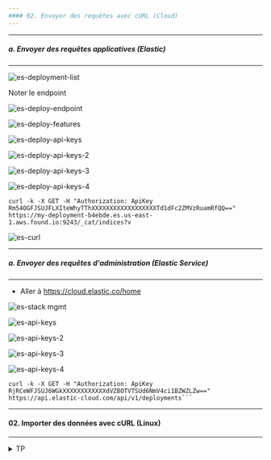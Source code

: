 ```yaml
---
#### 02. Envoyer des requêtes avec cURL (Cloud)
---
```


---
##### a. Envoyer des requêtes applicatives (Elastic)
---


![es-deployment-list](https://user-images.githubusercontent.com/28993140/182843852-17285c83-dff7-4225-bdee-c2f751592bbe.png)

Noter le endpoint

![es-deploy-endpoint](https://user-images.githubusercontent.com/28993140/182845819-67c250e5-6c24-4288-a58a-cc34116bb691.png)

![es-deploy-features](https://user-images.githubusercontent.com/28993140/182843847-98dd459a-95d4-444c-8486-bb6632720fda.png)

![es-deploy-api-keys](https://user-images.githubusercontent.com/28993140/182843845-94b3aa9f-8647-42c7-ad66-9912f6d24044.png)

![es-deploy-api-keys-2](https://user-images.githubusercontent.com/28993140/182843838-fd631648-d8b4-493b-b138-242c05430cd9.png)

![es-deploy-api-keys-3](https://user-images.githubusercontent.com/28993140/182843834-add51f37-addb-4e27-8680-664084991c3e.png)

![es-deploy-api-keys-4](https://user-images.githubusercontent.com/28993140/182843828-8d433a0d-0e09-4609-aef3-71d8dbc49b85.png)


```
curl -k -X GET -H "Authorization: ApiKey Rm54OGFJSUJFLXIteWhyTThXXXXXXXXXXXXXXXXXXTd1dFc2ZMVzRuamRfQQ==" https://my-deployment-b4ebde.es.us-east-1.aws.found.io:9243/_cat/indices?v 
```

![es-curl](https://user-images.githubusercontent.com/28993140/182844268-5964430b-1a18-4a25-aae4-ff8403e185fa.png)


---
##### a. Envoyer des requêtes d'administration (Elastic Service)
---

- Aller à https://cloud.elastic.co/home



![es-stack mgmt](https://user-images.githubusercontent.com/28993140/182843868-78987cb2-67c5-4058-a565-e6c70b79f865.png)

![es-api-keys](https://user-images.githubusercontent.com/28993140/182843864-9c0f955a-225b-4745-bb49-5219a41007b7.png)

![es-api-keys-2](https://user-images.githubusercontent.com/28993140/182843862-84a549d8-2694-4bfd-8353-4361edb23882.png)

![es-api-keys-3](https://user-images.githubusercontent.com/28993140/182843857-0c326710-44ab-46ce-ba72-3e6d593c5325.png)

![es-api-keys-4](https://user-images.githubusercontent.com/28993140/182843854-70128494-d72c-42df-87da-04e36cad8ea7.png)

```
curl -k -X GET -H "Authorization: ApiKey RjRCeWFJSUJ6WGkXXXXXXXXXXXXdVZBOTVTSUd6NmV4ci1BZWZLZw==" https://api.elastic-cloud.com/api/v1/deployments```
```


---
#### 02. Importer des données avec cURL (Linux)
---
        

<details>
<summary>TP</summary>
        
Le but ici est d'importer un fichier directement depuis la ligne de commande en utilisant l'utilitaire cURL
        
:warning: :warning: :warning: ATTENTION ! 
Cette partie de l'exercice nécessite d'avoir accès à un terminal linux
Si ce n'est pas le cas, passez votre chemin :)

Rappel :
* Le Content-Type doit être application/**x-ndjson**.
* Chaque ligne doit se terminer par un \n ou \r\n, dernière ligne incluse !
* Une action qui plante n'affectera pas les autres actions.
* L'API Bulk renvoie un rapport détaillé pour toutes les actions.
* L'API Bulk est plus efficace que l'envoi de plusieurs actions individuelles (réduction de traffic réseau).

##### :arrow_forward: Naviguer vers le dossier ou se trouve le fichier bulk

```
$ cd /path/to/data/file/directory
```

A noter que le nom de l'index n'est pas défini dans le fichier bulk, il faudra le spécifier dans le path de la requête HTTP.

##### :arrow_forward: Importer les données dans le cluster local

```
A compléter...
```

Il y a 1000 documents dans le fichier json. Vérifions que tout a été chargé dans l'index.

```
GET /products/_count
```

<img src="https://i.ibb.co/Jnv6G5q/027-Screenshot-2021-03-16-Elastic-Kibana.png" width="20%">

</details>

 
